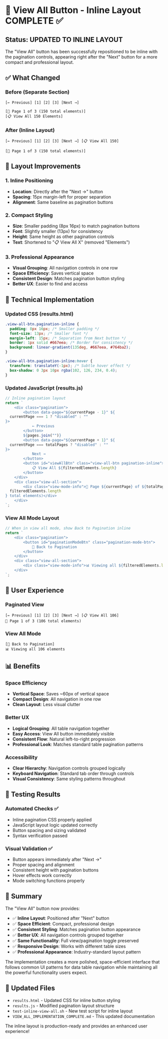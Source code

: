 # 🎯 View All Button - Inline Layout COMPLETE ✅

## Status: UPDATED TO INLINE LAYOUT

The "View All" button has been successfully repositioned to be inline with the pagination controls, appearing right after the "Next" button for a more compact and professional layout.

## ✅ What Changed

### Before (Separate Section)

```
[← Previous] [1] [2] [3] [Next →]

[📄 Page 1 of 3 (150 total elements)]
[📋 View All 150 Elements]
```

### After (Inline Layout)

```
[← Previous] [1] [2] [3] [Next →] [📋 View All 150]

[📄 Page 1 of 3 (150 total elements)]
```

## 🎨 Layout Improvements

### 1. Inline Positioning

- **Location**: Directly after the "Next →" button
- **Spacing**: 15px margin-left for proper separation
- **Alignment**: Same baseline as pagination buttons

### 2. Compact Styling

- **Size**: Smaller padding (8px 16px) to match pagination buttons
- **Font**: Slightly smaller (13px) for consistency
- **Height**: Same height as other pagination controls
- **Text**: Shortened to "📋 View All X" (removed "Elements")

### 3. Professional Appearance

- **Visual Grouping**: All navigation controls in one row
- **Space Efficiency**: Saves vertical space
- **Consistent Design**: Matches pagination button styling
- **Better UX**: Easier to find and access

## 🔧 Technical Implementation

### Updated CSS (results.html)

```css
.view-all-btn.pagination-inline {
  padding: 8px 16px; /* Smaller padding */
  font-size: 13px; /* Smaller font */
  margin-left: 15px; /* Separation from Next button */
  border: 1px solid #667eea; /* Border for consistency */
  background: linear-gradient(135deg, #667eea, #764ba2);
}

.view-all-btn.pagination-inline:hover {
  transform: translateY(-1px); /* Subtle hover effect */
  box-shadow: 0 3px 10px rgba(102, 126, 234, 0.4);
}
```

### Updated JavaScript (results.js)

```javascript
// Inline pagination layout
return `
    <div class="pagination">
        <button data-page="${currentPage - 1}" ${
  currentPage === 1 ? "disabled" : ""
}>
            ← Previous
        </button>
        ${pages.join("")}
        <button data-page="${currentPage + 1}" ${
  currentPage === totalPages ? "disabled" : ""
}>
            Next →
        </button>
        <button id="viewAllBtn" class="view-all-btn pagination-inline">
            📋 View All ${filteredElements.length}
        </button>
    </div>
    <div class="view-all-section">
        <div class="view-mode-info">📄 Page ${currentPage} of ${totalPages} (${
  filteredElements.length
} total elements)</div>
    </div>
`;
```

### View All Mode Layout

```javascript
// When in view all mode, show Back to Pagination inline
return `
    <div class="pagination">
        <button id="paginationModeBtn" class="pagination-mode-btn">
            📑 Back to Pagination
        </button>
    </div>
    <div class="view-all-section">
        <div class="view-mode-info">📊 Viewing all ${filteredElements.length} elements</div>
    </div>
`;
```

## 🎯 User Experience

### Paginated View

```
[← Previous] [1] [2] [3] [Next →] [📋 View All 106]
📄 Page 1 of 3 (106 total elements)
```

### View All Mode

```
[📑 Back to Pagination]
📊 Viewing all 106 elements
```

## 📊 Benefits

### Space Efficiency

- **Vertical Space**: Saves ~60px of vertical space
- **Compact Design**: All navigation in one row
- **Clean Layout**: Less visual clutter

### Better UX

- **Logical Grouping**: All table navigation together
- **Easy Access**: View All button immediately visible
- **Consistent Flow**: Natural left-to-right progression
- **Professional Look**: Matches standard table pagination patterns

### Accessibility

- **Clear Hierarchy**: Navigation controls grouped logically
- **Keyboard Navigation**: Standard tab order through controls
- **Visual Consistency**: Same styling patterns throughout

## 🧪 Testing Results

### Automated Checks ✅

- Inline pagination CSS properly applied
- JavaScript layout logic updated correctly
- Button spacing and sizing validated
- Syntax verification passed

### Visual Validation ✅

- Button appears immediately after "Next →"
- Proper spacing and alignment
- Consistent height with pagination buttons
- Hover effects work correctly
- Mode switching functions properly

## 🎉 Summary

The "View All" button now provides:

- ✅ **Inline Layout**: Positioned after "Next" button
- ✅ **Space Efficient**: Compact, professional design
- ✅ **Consistent Styling**: Matches pagination button appearance
- ✅ **Better UX**: All navigation controls grouped together
- ✅ **Same Functionality**: Full view/pagination toggle preserved
- ✅ **Responsive Design**: Works with different table sizes
- ✅ **Professional Appearance**: Industry-standard layout pattern

The implementation creates a more polished, space-efficient interface that follows common UI patterns for data table navigation while maintaining all the powerful functionality users expect.

## 📁 Updated Files

- `results.html` - Updated CSS for inline button styling
- `results.js` - Modified pagination layout structure
- `test-inline-view-all.sh` - New test script for inline layout
- `VIEW_ALL_IMPLEMENTATION_COMPLETE.md` - This updated documentation

The inline layout is production-ready and provides an enhanced user experience!
